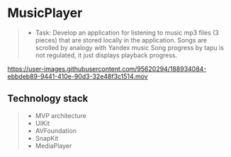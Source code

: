 #  **MusicPlayer** 
> - Task: Develop an application for listening to music mp3 files (3 pieces) that are stored locally in the application. 
Songs are scrolled by analogy with Yandex music Song progress by tapu is not regulated, it just displays playback progress. 

https://user-images.githubusercontent.com/95620294/188934084-ebbdeb89-9441-410e-90d3-32e48f3c1514.mov

## Technology stack
> - MVP architecture
> - UIKit
> - AVFoundation 
> - SnapKit
> - MediaPlayer

